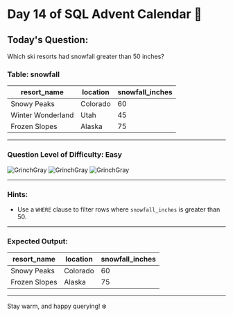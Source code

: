 # Day 14 of SQL Advent Calendar 🎿

## Today's Question:
Which ski resorts had snowfall greater than 50 inches?

### **Table: snowfall**
| resort_name       | location   | snowfall_inches |
|-------------------|------------|-----------------|
| Snowy Peaks       | Colorado   | 60              |
| Winter Wonderland | Utah       | 45              |
| Frozen Slopes     | Alaska     | 75              |

---

### **Question Level of Difficulty:** **Easy**
![GrinchGray](https://www.sqlcalendar.com/grinch.svg) ![GrinchGray](https://www.sqlcalendar.com/grinchGray.svg) ![GrinchGray](https://www.sqlcalendar.com/grinchGray.svg)

---

### **Hints:**
- Use a `WHERE` clause to filter rows where `snowfall_inches` is greater than 50.

---

### **Expected Output:**
| resort_name   | location   | snowfall_inches |
|---------------|------------|-----------------|
| Snowy Peaks   | Colorado   | 60              |
| Frozen Slopes | Alaska     | 75              |

---

Stay warm, and happy querying! ❄️
